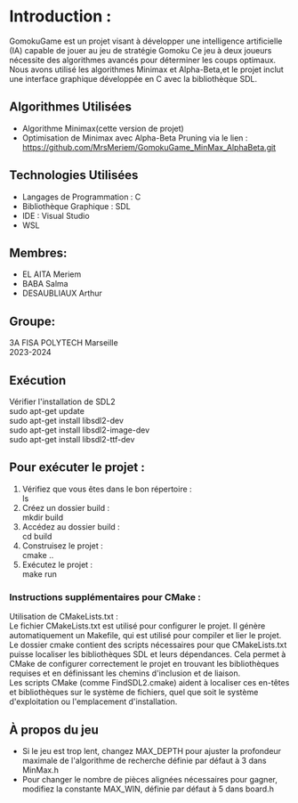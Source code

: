 # **Introduction :**

GomokuGame est un projet visant à développer une intelligence artificielle (IA) 
capable de jouer au jeu de stratégie Gomoku Ce jeu à deux joueurs nécessite des 
algorithmes avancés pour déterminer les coups optimaux. Nous avons utilisé les algorithmes 
Minimax et Alpha-Beta,et le projet inclut une interface graphique développée en C avec 
la bibliothèque SDL.  

##  Algorithmes Utilisées
- Algorithme Minimax(cette version de projet)  
- Optimisation de Minimax avec Alpha-Beta Pruning via le lien :  
   https://github.com/MrsMeriem/GomokuGame_MinMax_AlphaBeta.git

## Technologies Utilisées  
- Langages de Programmation : C   
- Bibliothèque Graphique : SDL   
- IDE : Visual Studio
- WSL


## Membres:  
- EL AITA Meriem   
- BABA Salma   
- DESAUBLIAUX Arthur  
## Groupe:    
3A FISA POLYTECH Marseille  
2023-2024   
   
## Exécution  
Vérifier l'installation de SDL2   
sudo apt-get update   
sudo apt-get install libsdl2-dev   
sudo apt-get install libsdl2-image-dev   
sudo apt-get install libsdl2-ttf-dev   


## Pour exécuter le projet :   
1. Vérifiez que vous êtes dans le bon répertoire :  
ls 
3. Créez un dossier build :  
mkdir build
4. Accédez au dossier build :    
cd build   
5. Construisez le projet :     
cmake ..   
6. Exécutez le projet :   
make run    

### Instructions supplémentaires pour CMake :   
Utilisation de CMakeLists.txt :   
Le fichier CMakeLists.txt est utilisé pour configurer le projet. Il génère automatiquement un Makefile,
qui est utilisé pour compiler et lier le projet.   
Le dossier cmake contient des scripts nécessaires pour que CMakeLists.txt puisse localiser les bibliothèques 
SDL et leurs dépendances. Cela permet à CMake de configurer correctement le projet en trouvant les bibliothèques 
requises et en définissant les chemins d'inclusion et de liaison.   
Les scripts CMake (comme FindSDL2.cmake) aident à localiser ces en-têtes et bibliothèques sur le système de fichiers,
quel que soit le système d'exploitation ou l'emplacement d'installation.   

## À propos du jeu   
- Si le jeu est trop lent, changez MAX_DEPTH pour ajuster la profondeur maximale de l'algorithme de recherche définie par défaut à 3 dans MinMax.h
- Pour changer le nombre de pièces alignées nécessaires pour gagner, modifiez la constante MAX_WIN, définie par défaut à 5 dans board.h
